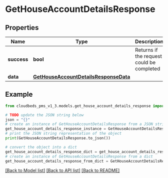# GetHouseAccountDetailsResponse


## Properties

Name | Type | Description | Notes
------------ | ------------- | ------------- | -------------
**success** | **bool** | Returns if the request could be completed | [optional] 
**data** | [**GetHouseAccountDetailsResponseData**](GetHouseAccountDetailsResponseData.md) |  | [optional] 

## Example

```python
from cloudbeds_pms_v1_3.models.get_house_account_details_response import GetHouseAccountDetailsResponse

# TODO update the JSON string below
json = "{}"
# create an instance of GetHouseAccountDetailsResponse from a JSON string
get_house_account_details_response_instance = GetHouseAccountDetailsResponse.from_json(json)
# print the JSON string representation of the object
print(GetHouseAccountDetailsResponse.to_json())

# convert the object into a dict
get_house_account_details_response_dict = get_house_account_details_response_instance.to_dict()
# create an instance of GetHouseAccountDetailsResponse from a dict
get_house_account_details_response_from_dict = GetHouseAccountDetailsResponse.from_dict(get_house_account_details_response_dict)
```
[[Back to Model list]](../README.md#documentation-for-models) [[Back to API list]](../README.md#documentation-for-api-endpoints) [[Back to README]](../README.md)


